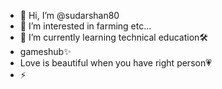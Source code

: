 - 👋 Hi, I’m @sudarshan80
- 👀 I’m interested in farming etc...
- 🌱 I’m currently learning technical education🛠️
- gameshub✨
- Love is beautiful when you have right person💗
- ⚡
<!---
sudarshan80/sudarshan80 is a ✨ special ✨ repository because its `README.md` (this file) appears on your GitHub profile.
You can click the Preview link to take a look at your changes.
--->
